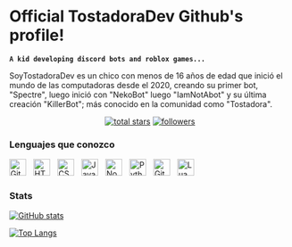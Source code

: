 # Official TostadoraDev Github's profile!
**`A kid developing discord bots and roblox games...`**

SoyTostadoraDev es un chico con menos de 16 años de edad que inició el mundo de las computadoras desde el 2020, creando su primer bot, "Spectre", luego inició con "NekoBot" luego "IamNotAbot" y su última creación "KillerBot"; más conocido en la comunidad como "Tostadora".

<p align="center">
  <!--<a href="https://discord.gg/79ucHtZn5w"><img alt="Discord" title="Discord" src="https://img.shields.io/badge/-Discord-7289DA?style=for-the-badge&logo=discord&logoColor=white"/></a>
  <a href="https://www.youtube.com/c/Thinkright20"><img alt="Youtube" title="Youtube" src="https://img.shields.io/badge/-Youtube-FF0000?style=for-the-badge&logo=youtube&logoColor=white"/></a>-->

<a href="https://github.com/TostadoraDev?tab=repositories&sort=stargazers">
    <img alt="total stars" title="Total stars on GitHub" src="https://custom-icon-badges.demolab.com/github/stars/TostadoraDev?color=B8B92B&style=for-the-badge&labelColor=959532&logo=star"/></a>
   <a href="https://github.com/TostadoraDev"><img alt="followers" title="Follow me on Github" src="https://img.shields.io/github/followers/TostadoraDev?color=236ad3&style=for-the-badge&logo=github&label=Follow"/></a>
 </p>

### Lenguajes que conozco

<img align="left" alt="Git" width="30px" style="padding-right:10px;" src="https://cdn.jsdelivr.net/gh/devicons/devicon/icons/git/git-original.svg" />
<img align="left" alt="HTML" width="30px" style="padding-right:10px;" src="https://cdn.jsdelivr.net/gh/devicons/devicon/icons/html5/html5-plain.svg" />
<img align="left" alt="CSS" width="30px" style="padding-right:10px;" src="https://cdn.jsdelivr.net/gh/devicons/devicon/icons/css3/css3-plain.svg" />
<img align="left" alt="JavaScript" width="30px" style="padding-right:10px;" src="https://cdn.jsdelivr.net/gh/devicons/devicon/icons/javascript/javascript-plain.svg" />
<img align="left" alt="NodeJS" width="30px" style="padding-right:10px;" src="https://cdn.jsdelivr.net/gh/devicons/devicon/icons/nodejs/nodejs-original.svg" />
<img align="left" alt="Python" width="30px" style="padding-right:10px;" src="https://cdn.jsdelivr.net/gh/devicons/devicon/icons/python/python-plain.svg" />
<img align="left" alt="GitHub" width="30px" style="padding-right:10px;" src="https://cdn.jsdelivr.net/gh/devicons/devicon/icons/github/github-original.svg" />
<img align="left" alt="Lua" width="30px" style="padding-right:10px;" src="https://cdn.jsdelivr.net/gh/devicons/devicon/icons/lua/lua-plain.svg" />
<br />


#
 
### Stats
[![GitHub stats](https://github-readme-stats.vercel.app/api?username=tostadoradev&show_icons=true&layout=compact&theme=dark)](https://github.com/TostadoraDev)

[![Top Langs](https://github-readme-stats.vercel.app/api/top-langs/?username=tostadoradev&layout=compact&theme=dark)](https://github.com/TostadoraDev)

<!--
**TostadoraDev/tostadoradev** is a ✨ _special_ ✨ repository because its `README.md` (this file) appears on your GitHub profile.

Here are some ideas to get you started:

- 🔭 I’m currently working on ...
- 🌱 I’m currently learning ...
- 👯 I’m looking to collaborate on ...
- 🤔 I’m looking for help with ...
- 💬 Ask me about ...
- 📫 How to reach me: ...
- 😄 Pronouns: ...
- ⚡ Fun fact: ...
-->
